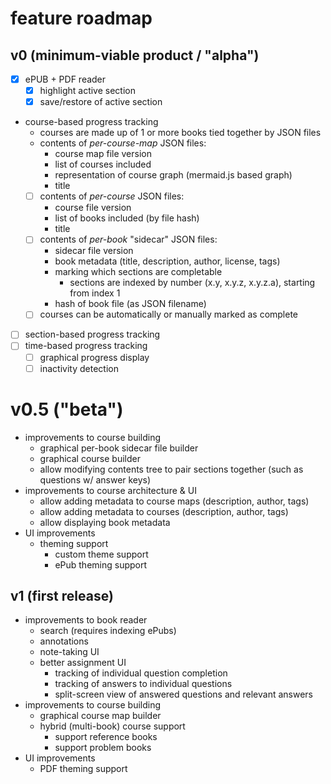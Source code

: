 # feature roadmap

## v0 (minimum-viable product / "alpha")
- [x] ePUB + PDF reader
	- [x] highlight active section
	- [x] save/restore of active section
- course-based progress tracking
	- courses are made up of 1 or more books tied together by JSON files
	- contents of *per-course-map* JSON files:
		- course map file version
		- list of courses included
		- representation of course graph (mermaid.js based graph)
		- title
	- [ ] contents of *per-course* JSON files:
		- course file version
		- list of books included (by file hash)
		- title
	- [ ] contents of *per-book* "sidecar" JSON files:
		- sidecar file version
		- book metadata (title, description, author, license, tags)
		- marking which sections are completable
			- sections are indexed by number (x.y, x.y.z, x.y.z.a), starting from index 1
		- hash of book file (as JSON filename)
	- [ ] courses can be automatically or manually marked as complete
- [ ] section-based progress tracking
- [ ] time-based progress tracking
	- [ ] graphical progress display
	- [ ] inactivity detection

# v0.5 ("beta")
- improvements to course building
	- graphical per-book sidecar file builder
	- graphical course builder
	- allow modifying contents tree to pair sections together (such as questions w/ answer keys)
- improvements to course architecture & UI
	- allow adding metadata to course maps (description, author, tags)
	- allow adding metadata to courses (description, author, tags)
	- allow displaying book metadata
- UI improvements
	- theming support
		- custom theme support
		- ePub theming support

## v1 (first release)
- improvements to book reader
	- search (requires indexing ePubs)
	- annotations
	- note-taking UI
	- better assignment UI
		- tracking of individual question completion
		- tracking of answers to individual questions
		- split-screen view of answered questions and relevant answers
- improvements to course building
	- graphical course map builder
	- hybrid (multi-book) course support
		- support reference books
		- support problem books
- UI improvements
	- PDF theming support